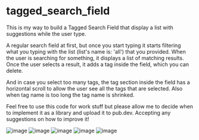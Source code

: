 # tagged_search_field
This is my way to build a Tagged Search Field that display a list with suggestions while the user type.

A regular search field at first, but once you start typing it starts filtering what you typing with the list (list's name is: 'all') that you provided. When the user is searching for something, it displays a list of matching results. Once the user selects a result, it adds a tag inside the field, which you can delete.

And in case you select too many tags, the tag section inside the field has a horizontal scroll to allow the user see all the tags that are selected. Also when tag name is too long the tag name is shrinked.

Feel free to use this code for work stuff but please allow me to decide when to implement it as a library and upload it to pub.dev. 
Accepting any suggestions on how to improve it! 

![image](https://user-images.githubusercontent.com/40846433/140552495-a45dc915-e1fe-4683-bc61-ad1b3a50f6c5.png)
![image](https://user-images.githubusercontent.com/40846433/140552533-9626eb1e-9f89-4735-ae8f-88b3de878cdf.png)
![image](https://user-images.githubusercontent.com/40846433/140552570-b4ae9da3-c45d-492d-8155-de590cea1dc8.png)
![image](https://user-images.githubusercontent.com/40846433/140552601-2da15600-21eb-4cc8-8e21-ce2378433067.png)
![image](https://user-images.githubusercontent.com/40846433/140552649-4e2be01a-d436-4808-9c75-094a524b3a57.png)

